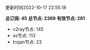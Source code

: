 更新时间2022-10-17 22:55:18

**总订阅: 45**
**总节点: 2369**
**有效节点: 281**
- v2ray节点: 145
- ss节点: 113
- trojan节点: 23
